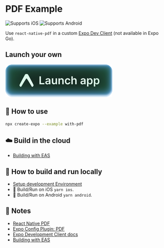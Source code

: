 # PDF Example

![Supports iOS](https://img.shields.io/badge/iOS-000.svg?style=flat-square&logo=APPLE&labelColor=999999&logoColor=fff)
![Supports Android](https://img.shields.io/badge/Android-000.svg?style=flat-square&logo=ANDROID&labelColor=A4C639&logoColor=fff)

Use `react-native-pdf` in a custom [Expo Dev Client](https://docs.expo.dev/clients/introduction/) (not available in Expo Go).

## Launch your own

[![Launch with Expo](https://github.com/expo/examples/blob/master/.gh-assets/launch.svg?raw=true)](https://launch.expo.dev/?github=https://github.com/expo/examples/tree/master/with-pdf)

## 🚀 How to use

```sh
npx create-expo --example with-pdf
```

## ☁️ Build in the cloud

- [Building with EAS](https://docs.expo.dev/eas/)

## 🏃 How to build and run locally

- [Setup development Environment](https://reactnative.dev/docs/environment-setup)
- 🍎 Build/Run on iOS `yarn ios`.
- 🤖 Build/Run on Android `yarn android`.

## 📝 Notes

- [React Native PDF](https://github.com/wonday/react-native-pdf)
- [Expo Config Plugin: PDF](https://github.com/expo/config-plugins/tree/master/packages/react-native-pdf)
- [Expo Development Client docs](https://docs.expo.dev/clients/introduction/)
- [Building with EAS](https://docs.expo.dev/eas/)
